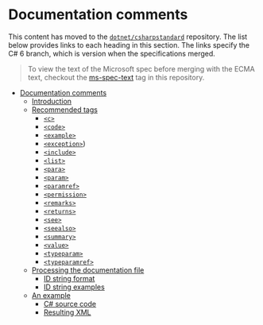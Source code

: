 # Documentation comments

This content has moved to the [`dotnet/csharpstandard`](https://github.com/dotnet/csharpstandard) repository.
The list below provides links to each heading in this section. The links specify the C# 6 branch, which is version when the specifications merged.

> To view the text of the Microsoft spec before merging with the ECMA text, checkout the [ms-spec-text](https://github.com/dotnet/csharplang/releases/tag/ms-spec-text) tag in this repository.

- <a id="documentation-comments"></a>[Documentation comments](https://github.com/dotnet/csharpstandard/blob/draft-v6/standard/documentations-comments.md#annex-d-documentation-comments)
  - <a id="introduction"></a>[Introduction](https://github.com/dotnet/csharpstandard/blob/draft-v6/standard/documentations-comments.md#d2-introduction)
  - <a id="recommended-tags"></a>[Recommended tags](https://github.com/dotnet/csharpstandard/blob/draft-v6/standard/documentations-comments.md#d3-recommended-tags)
    - <a id="<c>"></a>[`<c>`](https://github.com/dotnet/csharpstandard/blob/draft-v6/standard/documentations-comments.md#d32-c)
    - <a id="<code>"></a>[`<code>`](https://github.com/dotnet/csharpstandard/blob/draft-v6/standard/documentations-comments.md#d33-code)
    - <a id="<example>"></a>[`<example>`](https://github.com/dotnet/csharpstandard/blob/draft-v6/standard/documentations-comments.md#d34-example)
    - <a id="<exception>"></a>[`<exception>`](https://github.com/dotnet/csharpstandard/blob/draft-v6/standard/documentations-comments.md#d35-exception))
    - <a id="<include>"></a>[`<include>`](https://github.com/dotnet/csharpstandard/blob/draft-v6/standard/documentations-comments.md#d36-include)
    - <a id="<list>"></a>[`<list>`](https://github.com/dotnet/csharpstandard/blob/draft-v6/standard/documentations-comments.md#d37-list)
    - <a id="<para>"></a>[`<para>`](https://github.com/dotnet/csharpstandard/blob/draft-v6/standard/documentations-comments.md#d38-para)
    - <a id="<param>"></a>[`<param>`](https://github.com/dotnet/csharpstandard/blob/draft-v6/standard/documentations-comments.md#d39-param)
    - <a id="<paramref>"></a>[`<paramref>`](https://github.com/dotnet/csharpstandard/blob/draft-v6/standard/documentations-comments.md#d310-paramref)
    - <a id="<permission>"></a>[`<permission>`](https://github.com/dotnet/csharpstandard/blob/draft-v6/standard/documentations-comments.md#d311-permission)
    - <a id="<remarks>"></a>[`<remarks>`](https://github.com/dotnet/csharpstandard/blob/draft-v6/standard/documentations-comments.md#d312-remarks)
    - <a id="<returns>"></a>[`<returns>`](https://github.com/dotnet/csharpstandard/blob/draft-v6/standard/documentations-comments.md#d313-returns)
    - <a id="<see>"></a>[`<see>`](https://github.com/dotnet/csharpstandard/blob/draft-v6/standard/documentations-comments.md#d314-see)
    - <a id="<seealso>"></a>[`<seealso>`](https://github.com/dotnet/csharpstandard/blob/draft-v6/standard/documentations-comments.md#d315-seealso)
    - <a id="<summary>"></a>[`<summary>`](https://github.com/dotnet/csharpstandard/blob/draft-v6/standard/documentations-comments.md#d316-summary)
    - <a id="<value>"></a>[`<value>`](https://github.com/dotnet/csharpstandard/blob/draft-v6/standard/documentations-comments.md#d319-value)
    - <a id="<typeparam>"></a>[`<typeparam>`](https://github.com/dotnet/csharpstandard/blob/draft-v6/standard/documentations-comments.md#d317-typeparam)
    - <a id="<typeparamref>"></a>[`<typeparamref>`](https://github.com/dotnet/csharpstandard/blob/draft-v6/standard/documentations-comments.md#d318-typeparamref)
  - <a id="processing-the-documentation-file"></a>[Processing the documentation file](https://github.com/dotnet/csharpstandard/blob/draft-v6/standard/documentations-comments.md#d4-processing-the-documentation-file)
    - <a id="id-string-format"></a>[ID string format](https://github.com/dotnet/csharpstandard/blob/draft-v6/standard/documentations-comments.md#d42-id-string-format)
    - <a id="id-string-examples"></a>[ID string examples](https://github.com/dotnet/csharpstandard/blob/draft-v6/standard/documentations-comments.md#d43-id-string-examples)
  - <a id="an-example"></a>[An example](https://github.com/dotnet/csharpstandard/blob/draft-v6/standard/documentations-comments.md#d5-an-example)
    - <a id="c#-source-code"></a>[C# source code](https://github.com/dotnet/csharpstandard/blob/draft-v6/standard/documentations-comments.md#d51-c-source-code)
    - <a id="resulting-xml"></a>[Resulting XML](https://github.com/dotnet/csharpstandard/blob/draft-v6/standard/documentations-comments.md#d52-resulting-xml)
